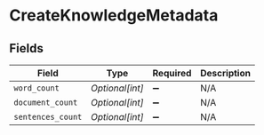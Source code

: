 # CreateKnowledgeMetadata


## Fields

| Field              | Type               | Required           | Description        |
| ------------------ | ------------------ | ------------------ | ------------------ |
| `word_count`       | *Optional[int]*    | :heavy_minus_sign: | N/A                |
| `document_count`   | *Optional[int]*    | :heavy_minus_sign: | N/A                |
| `sentences_count`  | *Optional[int]*    | :heavy_minus_sign: | N/A                |